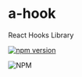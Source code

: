 # a-hook
React Hooks Library

[![npm version](https://badge.fury.io/js/a-hook.svg)](https://badge.fury.io/js/a-hook)
<!-- ![npm](https://img.shields.io/npm/dm/a-hook) -->
![NPM](https://img.shields.io/npm/l/a-hook)